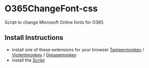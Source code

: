 # O365ChangeFont-css
Script to change Microsoft Online fonts for O365

## Install Instructions
* install one of these extensions for your browser <a href="https://chrome.google.com/webstore/detail/tampermonkey/dhdgffkkebhmkfjojejmpbldmpobfkfo">Tampermonkey</a> / <a href="https://chrome.google.com/webstore/detail/violentmonkey/jinjaccalgkegednnccohejagnlnfdag">Violentmonkey</a> / <a href="https://addons.mozilla.org/en-US/firefox/addon/greasemonkey/">Greasemonkey</a>
* install the <a href="https://openuserjs.org/scripts/MilionMax/">Script</a>
